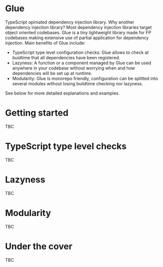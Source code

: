 # Glue

TypeScript opiniated dependency injection library. Why another dependency injection library? 
Most dependency injection libraries target object oriented codebases. Glue is a tiny lightweight library made for FP codebases making extensive use of partial application for dependency injection. Main benefits of Glue include:
- TypeScript type level configuration checks: Glue allows to check at buidtime that all dependencies have been registered.
- Lazyness: A function or a component managed by Glue can be used anywhere in your codebase without worrying when and how dependencies will be set up at runtime. 
- Modularity: Glue is monorepo friendly, configuration can be splitted into several modules without losing buildtime checking nor lazyness. 

See below for more detailed explanations and examples.


# Getting started
TBC

# TypeScript type level checks
TBC

# Lazyness
TBC

# Modularity
TBC

# Under the cover
TBC